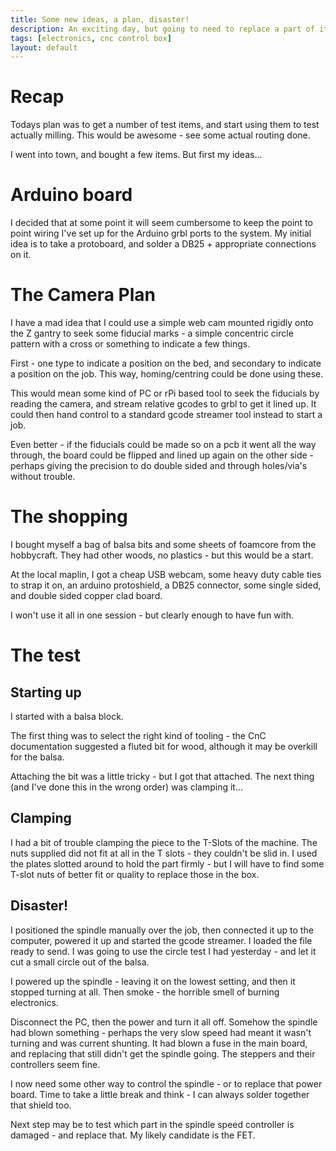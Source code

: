 ```yaml
---
title: Some new ideas, a plan, disaster!
description: An exciting day, but going to need to replace a part of it
tags: [electronics, cnc control box]
layout: default
---
```

# Recap

Todays plan was to get a number of test items, and start using them to test actually milling. This would be awesome - see some actual routing done.

I went into town, and bought a few items. But first my ideas...

# Arduino board

I decided that at some point it will seem cumbersome to keep the point to point wiring I've set up for the Arduino grbl ports to the system. My initial idea is to take a protoboard, and solder a DB25 + appropriate connections on it.

# The Camera Plan

I have a mad idea that I could use a simple web cam mounted rigidly onto the Z gantry to seek some fiducial marks - a simple concentric circle pattern with a cross or something to indicate a few things. 

First - one type to indicate a position on the bed, and secondary to indicate a position on the job. This way, homing/centring could be done using these.

This would mean some kind of PC or rPi based tool to seek the fiducials by reading the camera, and stream relative gcodes to grbl to get it lined up. It could then hand control to a standard gcode streamer tool instead to start a job.

Even better - if the fiducials could be made so on a pcb it went all the way through, the board could be flipped and lined up again on the other side - perhaps giving the precision to do double sided and through holes/via's without trouble.

# The shopping

I bought myself a bag of balsa bits and some sheets of foamcore from the hobbycraft. They had other woods, no plastics - but this would be a start.

At the local maplin, I got a cheap USB webcam, some heavy duty cable ties to strap it on, an arduino protoshield, a DB25 connector, some single sided, and double sided copper clad board.

I won't use it all in one session - but clearly enough to have fun with.

# The test
## Starting up

I started with a balsa block.

The first thing was to select the right kind of tooling - the CnC documentation suggested a fluted bit for wood, although it may be overkill for the balsa.

Attaching the bit was a little tricky - but I got that attached. The next thing (and I've done this in the wrong order) was clamping it...

## Clamping

I had a bit of trouble clamping the piece to the T-Slots of the machine. The nuts supplied did not fit at all in the T slots - they couldn't be slid in. I used the plates slotted around to hold the part firmly - but I will have to find some T-slot nuts of better fit or quality to replace those in the box.

## Disaster!

I positioned the spindle manually over the job, then connected it up to the computer, powered it up and started the gcode streamer. I loaded the file ready to send. I was going to use the circle test I had yesterday - and let it cut a small circle out of the balsa. 

I powered up the spindle - leaving it on the lowest setting, and then it stopped turning at all. Then smoke - the horrible smell of burning electronics.

Disconnect the PC, then the power and turn it all off. Somehow the spindle had blown something - perhaps the very slow speed had meant it wasn't turning and was current shunting. It had blown a fuse in the main board, and replacing that still didn't get the spindle going. The steppers and their controllers seem fine.

I now need some other way to control the spindle - or to replace that power board. Time to take a little break and think - I can always solder together that shield too.

Next step may be to test which part in the spindle speed controller is damaged - and replace that. My likely candidate is the FET. 
